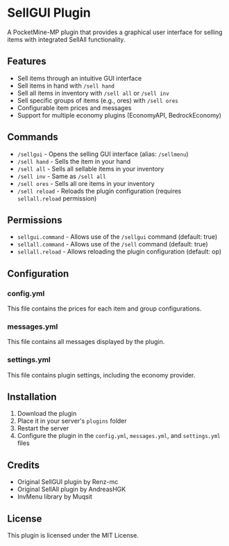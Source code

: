 # SellGUI Plugin

A PocketMine-MP plugin that provides a graphical user interface for selling items with integrated SellAll functionality.

## Features

- Sell items through an intuitive GUI interface
- Sell items in hand with `/sell hand`
- Sell all items in inventory with `/sell all` or `/sell inv`
- Sell specific groups of items (e.g., ores) with `/sell ores`
- Configurable item prices and messages
- Support for multiple economy plugins (EconomyAPI, BedrockEconomy)

## Commands

- `/sellgui` - Opens the selling GUI interface (alias: `/sellmenu`)
- `/sell hand` - Sells the item in your hand
- `/sell all` - Sells all sellable items in your inventory
- `/sell inv` - Same as `/sell all`
- `/sell ores` - Sells all ore items in your inventory
- `/sell reload` - Reloads the plugin configuration (requires `sellall.reload` permission)

## Permissions

- `sellgui.command` - Allows use of the `/sellgui` command (default: true)
- `sellall.command` - Allows use of the `/sell` command (default: true)
- `sellall.reload` - Allows reloading the plugin configuration (default: op)

## Configuration

### config.yml
This file contains the prices for each item and group configurations.

### messages.yml
This file contains all messages displayed by the plugin.

### settings.yml
This file contains plugin settings, including the economy provider.

## Installation

1. Download the plugin
2. Place it in your server's `plugins` folder
3. Restart the server
4. Configure the plugin in the `config.yml`, `messages.yml`, and `settings.yml` files

## Credits

- Original SellGUI plugin by Renz-mc
- Original SellAll plugin by AndreasHGK
- InvMenu library by Muqsit

## License

This plugin is licensed under the MIT License.